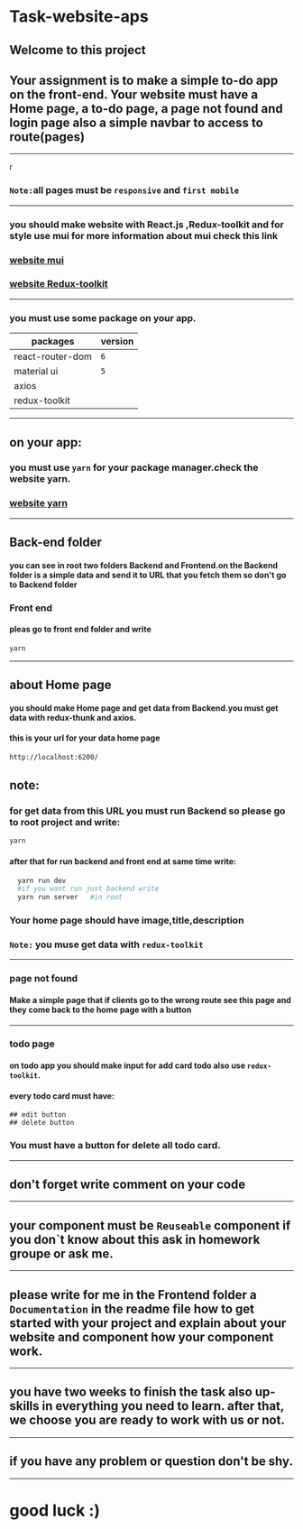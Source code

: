 # Task-website-aps

## Welcome to this project

## Your assignment is to make a simple to-do app on the front-end. Your website must have a Home page, a to-do page, a page not found and login page also a simple navbar to access to route(pages)

---

r

### `Note:`all pages must be **`responsive`** and **`first mobile`**

---

### you should make website with React.js ,Redux-toolkit and for style use mui for more information about mui check this link

### [website mui](https://mui.com/)

### [website Redux-toolkit](https://redux-toolkit.js.org/)

---

### you must use some package on your app.

| packages         | version |
| ---------------- | ------- |
| react-router-dom | `6`     |
| material ui      | `5`     |
| axios            |         |
| redux-toolkit    |         |

---

## on your app:

### you must use **`yarn`** for your package manager.check the website yarn.

### [website yarn](https://yarnpkg.com/)

---

## Back-end folder

#### you can see in root two folders **Backend** and **Frontend**.on the Backend folder is a simple data and send it to URL that you fetch them so don't go to **Backend folder**

### Front end

#### pleas go to front end folder and write

```bash
yarn
```

---

## about Home page

#### you should make Home page and get data from Backend.you must get data with **redux-thunk** and **axios**.

#### this is your url for your **data home page**

```bash
http://localhost:6200/
```

## note:

### for get data from this URL you must run Backend so please go to root project and write:

```bash
yarn
```

#### after that for run backend and front end at same time write:

```bash
  yarn run dev
  #if you want run just backend write
  yarn run server   #in root

```

### Your home page should have **image**,**title**,**description**

### `Note:` you muse get data with `redux-toolkit`

---

### page not found

#### Make a simple page that if clients go to the wrong route see this page and they come back to the home page with a button

---

### todo page

#### on todo app you should make input for add card todo also use **`redux-toolkit`**.

#### every todo card must have:

    ## edit button
    ## delete button

### You must have a button for delete all todo card.

---

## don't forget write comment on your code

---

## your component must be **`Reuseable`** component if you don`t know about this ask in homework groupe or ask me.

---

## please write for me in the Frontend folder a **`Documentation`** in the readme file how to get started with your project and explain about your website and component how your component work.

---

## you have two weeks to finish the task also up-skills in everything you need to learn. after that, we choose you are ready to work with us or not.

---

## if you have any problem or question don't be shy.

---

# good luck :)
